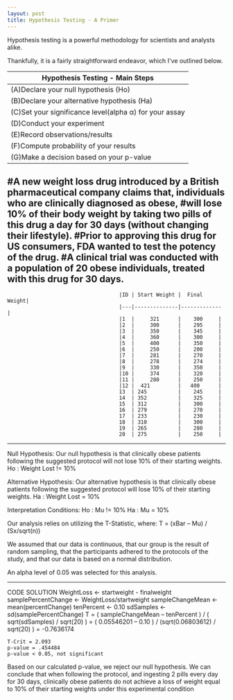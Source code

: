 ```yaml
---
layout: post
title: Hypothesis Testing - A Primer
---
```


Hypothesis testing is a powerful methodology for scientists and analysts alike. 

Thankfully, it is a fairly straightforward endeavor, which I've outlined below. 


|          Hypothesis Testing - Main Steps              |
|-------------------------------------------------------|
|(A)Declare your null hypothesis (Ho)                   |
|(B)Declare your alternative hypothesis (Ha)            |
|(C)Set your significance level(alpha α) for your assay |
|(D)Conduct your experiment                             |
|(E)Record observations/results                         |
|(F)Compute probability of your results                 |
|(G)Make a decision based on your p-value               |


#A new weight loss drug introduced by a British pharmaceutical company claims that, individuals who are clinically diagnosed as obese,
#will lose 10% of their body weight by taking two pills of this drug a day for 30 days (without changing their lifestyle). 
#Prior to approving this drug for US consumers, FDA wanted to test the potency of the drug. 
#A clinical trial was conducted with a population of 20 obese individuals, treated with this drug for 30 days. 
---------------------------------------------------------------------------------------------------------------------------------------

                                        |ID | Start Weight |  Final Weight|
                                        |---|--------------|------------- |
                                        |1  |     321      |    300     |
                                        |2  |     300      |    295     |
                                        |3  |     350      |    345     |
                                        |4  |     360      |    300     |
                                        |5  |     400      |    350     |
                                        |6  |     250      |    200     |
                                        |7  |     281      |    270     |
                                        |8  |     278      |    274     |
                                        |9  |     330      |    350     |
                                        |10 |     374      |    320     |
                                        |11 |     280      |    250     |
                                        |12 |  421         |   400      |
                                        13  | 245          |    245     |
                                        14  | 352          |    325     |
                                        15  | 312          |    300     |
                                        16  | 279          |    270     |
                                        17  | 233          |    230     |
                                        18  | 310          |    300     |
                                        19  | 265          |    280     |
                                        20  | 275          |    250     |

---------------------------------------------------------------------------------------------------------------------------------------
Null Hypothesis:
Our null hypothesis is that clinically obese patients following the suggested protocol will not lose 10% of their starting weights.
Ho : Weight Lost != 10%

Alternative Hypothesis:
Our alternative hypothesis is that clinically obese patients following the suggested protocol will lose 10% of their starting weights.
Ha : Weight Lost  = 10%

Interpretation Conditions:
Ho : Mu != 10%
Ha : Mu = 10%

Our analysis relies on utilizing the T-Statistic, where:
T = (xBar – Mu) / (Sx/sqrt(n))

We assumed that our data is continuous, that our group is the result of random sampling, 
that the participants adhered to the protocols of the study, and that our data is based on a normal distribution. 

An alpha level of 0.05 was selected for this analysis.

---------------------------------------------------------------------------------------------------------------------------------------

CODE SOLUTION
    WeightLoss <- startweight - finalweight 
    samplePercentChange <- WeightLoss/startweight
    sampleChangeMean <- mean(percentChange)
    tenPercent ← 0.10
    sdSamples <- sd(samplePercentChange) 
    T = ( sampleChangeMean – tenPercent ) / ( sqrt(sdSamples) / sqrt(20) )
      =  ( 0.05546201 – 0.10 ) / (sqrt(0.06803612) / sqrt(20) ) 
      = -0.7636174 

    T-Crit = 2.093
    p-value = .454484 
    p-value < 0.05, not significant
 
 Based on our calculated p-value, we reject our null hypothesis. 
 We can conclude that when following the protocol, and ingesting 2 pills every day for 30 days, clinically obese 
 patients do not achieve a loss of weight equal to 10% of their starting weights under this experimental condition
